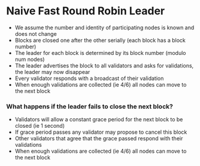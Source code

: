 # Naive Fast Round Robin Leader

* We assume the number and identity of participating nodes is known and does not change
* Blocks are closed one after the other serially (each block has a block number)
* The leader for each block is determined by its block number (modulo num nodes)
* The leader advertises the block to all validators and asks for validations, the leader may now disappear
* Every validator responds with a broadcast of their validation
* When enough validations are collected (ie 4/6) all nodes can move to the next block

### What happens if the leader fails to close the next block?

* Validators will allow a constant grace period for the next block to be closed (ie 1 second)
* If grace period passes any validator may propose to cancel this block
* Other validators that agree that the grace passed respond with their validations
* When enough validations are collected (ie 4/6) all nodes can move to the next block

